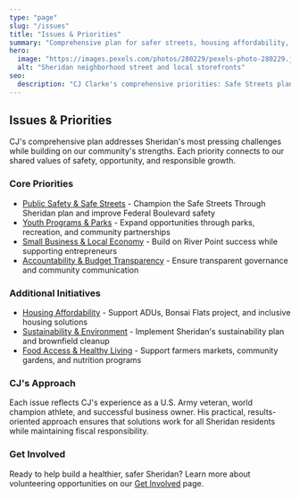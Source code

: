 ```yaml
---
type: "page"
slug: "/issues"
title: "Issues & Priorities"
summary: "Comprehensive plan for safer streets, housing affordability, economic development, and community health."
hero:
  image: "https://images.pexels.com/photos/280229/pexels-photo-280229.jpeg"
  alt: "Sheridan neighborhood street and local storefronts"
seo:
  description: "CJ Clarke's comprehensive priorities: Safe Streets plan, housing affordability, River Point development, sustainability, and community health."
---
```


## Issues & Priorities

CJ's comprehensive plan addresses Sheridan's most pressing challenges while building on our community's strengths. Each priority connects to our shared values of safety, opportunity, and responsible growth.

### Core Priorities

- [Public Safety & Safe Streets](/issues/public-safety) - Champion the Safe Streets Through Sheridan plan and improve Federal Boulevard safety
- [Youth Programs & Parks](/issues/youth-programs) - Expand opportunities through parks, recreation, and community partnerships
- [Small Business & Local Economy](/issues/local-economy) - Build on River Point success while supporting entrepreneurs
- [Accountability & Budget Transparency](/issues/accountability) - Ensure transparent governance and community communication

### Additional Initiatives

- [Housing Affordability](/issues/housing) - Support ADUs, Bonsai Flats project, and inclusive housing solutions
- [Sustainability & Environment](/issues/sustainability) - Implement Sheridan's sustainability plan and brownfield cleanup
- [Food Access & Healthy Living](/issues/food-access) - Support farmers markets, community gardens, and nutrition programs

### CJ's Approach

Each issue reflects CJ's experience as a U.S. Army veteran, world champion athlete, and successful business owner. His practical, results-oriented approach ensures that solutions work for all Sheridan residents while maintaining fiscal responsibility.

### Get Involved

Ready to help build a healthier, safer Sheridan? Learn more about volunteering opportunities on our [Get Involved](/get-involved) page.